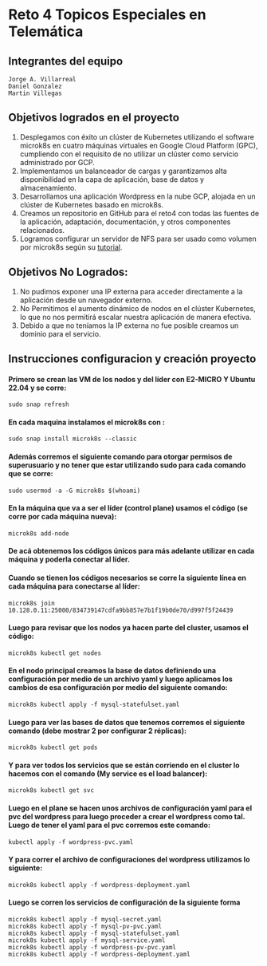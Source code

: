 # Reto 4 Topicos Especiales en Telemática

## Integrantes del equipo
	Jorge A. Villarreal
 	Daniel Gonzalez
  	Martin Villegas

## Objetivos logrados en el proyecto

1. Desplegamos con éxito un clúster de Kubernetes utilizando el software microk8s en cuatro máquinas virtuales en Google Cloud Platform (GPC), cumpliendo con el requisito de no utilizar un clúster como servicio administrado por GCP.
2. Implementamos un balanceador de cargas y garantizamos alta disponibilidad en la capa de aplicación, base de datos y almacenamiento.
3. Desarrollamos una aplicación Wordpress en la nube GCP, alojada en un clúster de Kubernetes basado en microk8s.
4. Creamos un repositorio en GitHub para el reto4 con todas las fuentes de la aplicación, adaptación, documentación, y otros componentes relacionados.
5. Logramos configurar un servidor de NFS para ser usado como volumen por microk8s según su [tutorial](https://microk8s.io/docs/nfs).

## Objetivos No Logrados:
1. No pudimos exponer una IP externa para acceder directamente a la aplicación desde un navegador externo.
2. No Permitimos el aumento dinámico de nodos en el clúster Kubernetes, lo que no nos permitirá escalar nuestra aplicación de manera efectiva.
3. Debido a que no teníamos la IP externa no fue posible creamos un dominio para el servicio.





## Instrucciones configuracion y creación proyecto

#### Primero se crean las VM de los nodos y del líder con E2-MICRO Y Ubuntu 22.04 y se corre:
    
	sudo snap refresh
    
	
#### En cada maquina instalamos el microk8s con : 
    
	sudo snap install microk8s --classic
    

#### Además corremos el siguiente comando para otorgar permisos de superusuario y no tener que estar utilizando sudo para cada comando que se corre:
	
    sudo usermod -a -G microk8s $(whoami)
    

#### En la máquina que va a ser el líder (control plane) usamos el código (se corre por cada máquina nueva): 
    
	microk8s add-node
    
	
#### De acá obtenemos los códigos únicos para más adelante utilizar en cada máquina y poderla conectar al líder.


#### Cuando se tienen los códigos necesarios se corre la siguiente línea en cada máquina para conectarse al líder:
    
	microk8s join 10.128.0.11:25000/834739147cdfa9bb857e7b1f19b0de70/d997f5f24439
    


#### Luego para revisar que los nodos ya hacen parte del cluster, usamos el código:
    
	microk8s kubectl get nodes
    


#### En el nodo principal creamos la base de datos definiendo una configuración por medio de un archivo yaml y luego aplicamos los cambios de esa configuración por medio del siguiente comando: 
    
	microk8s kubectl apply -f mysql-statefulset.yaml
    


#### Luego para ver las bases de datos que tenemos corremos el siguiente comando (debe mostrar 2 por configurar 2 réplicas):
    
	microk8s kubectl get pods
    


#### Y para ver todos los servicios que se están corriendo en el cluster lo hacemos con el comando (My service es el load balancer):
    
	microk8s kubectl get svc
    


#### Luego en el plane se hacen unos archivos de configuración yaml para el pvc del wordpress para luego proceder a crear el wordpress como tal. Luego de tener el yaml para el pvc corremos este comando:
    
	kubectl apply -f wordpress-pvc.yaml
    

#### Y para correr el archivo de configuraciones del wordpress utilizamos lo siguiente:
    
	microk8s kubectl apply -f wordpress-deployment.yaml
    
#### Luego se corren los servicios de configuración de la siguiente forma

    microk8s kubectl apply -f mysql-secret.yaml
    microk8s kubectl apply -f mysql-pv-pvc.yaml
    microk8s kubectl apply -f mysql-statefulset.yaml
    microk8s kubectl apply -f mysql-service.yaml
    microk8s kubectl apply -f wordpress-pv-pvc.yaml
    microk8s kubectl apply -f wordpress-deployment.yaml